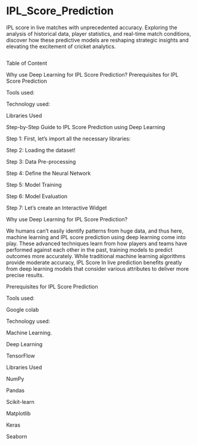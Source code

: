 # IPL_Score_Prediction
IPL score in live matches with unprecedented accuracy. Exploring the analysis of historical data, player statistics, and real-time match conditions, discover how these predictive models are reshaping strategic insights and elevating the excitement of cricket analytics.

<img src="https://machinelearningprojects.net/wp-content/uploads/2021/07/IPL-Score-Prediction.webp" alt="">

Table of Content

Why use Deep Learning for IPL Score Prediction?
Prerequisites for IPL Score Prediction

Tools used:

Technology used:

Libraries Used

Step-by-Step Guide to IPL Score Prediction using Deep Learning

Step 1: First, let’s import all the necessary libraries:

Step 2: Loading the dataset!

Step 3: Data Pre-processing

Step 4: Define the Neural Network

Step 5: Model Training

Step 6: Model Evaluation

Step 7: Let’s create an Interactive Widget

Why use Deep Learning for IPL Score Prediction?


We humans can’t easily identify patterns from huge data, and thus here, machine learning and IPL score prediction using deep learning come into play. These advanced techniques learn from how players and teams have performed against each other in the past, training models to predict outcomes more accurately. While traditional machine learning algorithms provide moderate accuracy, IPL Score In live prediction benefits greatly from deep learning models that consider various attributes to deliver more precise results.


Prerequisites for IPL Score Prediction


Tools used:

Google colab



Technology used:

Machine Learning.

Deep Learning

TensorFlow

Libraries Used

NumPy

Pandas

Scikit-learn

Matplotlib

Keras

Seaborn
